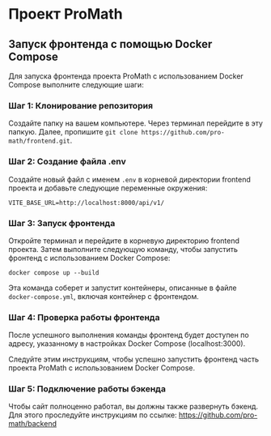 # Проект ProMath

## Запуск фронтенда с помощью Docker Compose

Для запуска фронтенда проекта ProMath с использованием Docker Compose выполните следующие шаги:

### Шаг 1: Клонирование репозитория

Создайте папку на вашем компьютере. Через терминал перейдите в эту папкую. Далее, пропишите ```git clone https://github.com/pro-math/frontend.git```.

### Шаг 2: Создание файла .env

Создайте новый файл с именем `.env` в корневой директории frontend проекта и добавьте следующие переменные окружения:

```
VITE_BASE_URL=http://localhost:8000/api/v1/
```

### Шаг 3: Запуск фронтенда

Откройте терминал и перейдите в корневую директорию frontend проекта. Затем выполните следующую команду, чтобы запустить фронтенд с использованием Docker Compose:

```
docker compose up --build
```

Эта команда соберет и запустит контейнеры, описанные в файле `docker-compose.yml`, включая контейнер с фронтендом.

### Шаг 4: Проверка работы фронтенда

После успешного выполнения команды фронтенд будет доступен по адресу, указанному в настройках Docker Compose (localhost:3000).

Следуйте этим инструкциям, чтобы успешно запустить фронтенд часть проекта ProMath с использованием Docker Compose.

### Шаг 5: Подключение работы бэкенда

Чтобы сайт полноценно работал, вы должны также развернуть бэкенд. Для этого проследуйте инструкциям по ссылке: https://github.com/pro-math/backend
